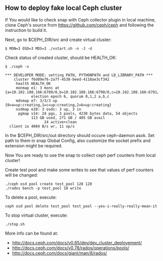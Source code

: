 <!--
http://www.apache.org/licenses/LICENSE-2.0.txt

Copyright 2015 Intel Corporation

Licensed under the Apache License, Version 2.0 (the "License");
you may not use this file except in compliance with the License.
You may obtain a copy of the License at

    http://www.apache.org/licenses/LICENSE-2.0
	
Unless required by applicable law or agreed to in writing, software
distributed under the License is distributed on an "AS IS" BASIS,
WITHOUT WARRANTIES OR CONDITIONS OF ANY KIND, either express or implied.
See the License for the specific language governing permissions and
limitations under the License.
-->

## How to deploy fake local Ceph cluster

If You would like to check snap with Ceph collector plugin in local machine, clone Ceph's source from https://github.com/ceph/ceph and following the instruction to build it. 

Next, go to $CEPH_DIR/src and create virtual cluster:
```
$ MON=3 OSD=3 MDS=3 ./vstart.sh -n -J -d
```

Check status of created cluster, should be HEALTH_OK:
```
$ ./ceph -s

*** DEVELOPER MODE: setting PATH, PYTHONPATH and LD_LIBRARY_PATH ***
    cluster f6d89e76-2a7f-4538-beed-4118ae3cf342
     health HEALTH_OK
     monmap e1: 3 mons at {a=10.102.108.166:6789/0,b=10.102.108.166:6790/0,c=10.102.108.166:6791/0}
            election epoch 6, quorum 0,1,2 a,b,c
     mdsmap e7: 3/3/3 up {0=a=up:creating,1=c=up:creating,2=b=up:creating}
     osdmap e10: 3 osds: 3 up, 3 in
      pgmap v14: 24 pgs, 3 pools, 4230 bytes data, 54 objects
            113 GB used, 271 GB / 405 GB avail
                  24 active+clean
  client io 4084 B/s wr, 11 op/s
```
In the $CEPH_DIR/src/out directory should occure ceph-daemon asok. Set path to them in  snap Global Config, also customize the socket prefix and extension might be required.

Now You are ready to use the snap to collect ceph perf counters from local cluster!

Create test pool and make some writes to see that values of perf counters will be changed:

```
./ceph osd pool create test_pool 128 128
./rados bench -p test_pool 10 write
```

To delete a pool, execute:
```
ceph osd pool delete test_pool test_pool --yes-i-really-really-mean-it
```

To stop virtual cluster, execute:
```
./stop.sh
```

More info can be found at:
 - http://docs.ceph.com/docs/v0.85/dev/dev_cluster_deployement/
 - http://docs.ceph.com/docs/v0.78/rados/operations/pools/
 - http://docs.ceph.com/docs/giant/man/8/rados/
